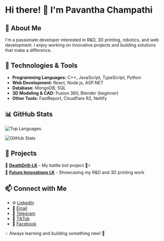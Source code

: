 # Hi there! 👋 I'm Pavantha Champathi

## 🚀 About Me
I'm a passionate developer interested in R&D, 3D printing, robotics, and web development. I enjoy working on innovative projects and building solutions that make a difference.

## 🔧 Technologies & Tools
- **Programming Languages:** C++, JavaScript, TypeScript, Python
- **Web Development:** React, Node.js, ASP.NET
- **Database:** MongoDB, SQL
- **3D Modeling & CAD:** Fusion 360, Blender (beginner)
- **Other Tools:** FastReport, Cloudflare R2, Netlify

## 📊 GitHub Stats
![Top Languages](https://github-readme-stats.vercel.app/api/top-langs/?username=PavanthaChampathi&layout=compact&theme=dark)

![GitHub Stats](https://github-readme-stats.vercel.app/api?username=PavanthaChampathi&show_icons=true&theme=dark)

## 📌 Projects
🔹 **[DeathDrill-LK](https://github.com/PavanthaChampathi/DeathDrill-LK)** - My battle bot project 🤖⚡  
🔹 **[Future Innovations LK](https://github.com/PavanthaChampathi)** - Showcasing my R&D and 3D printing work

## 📫 Connect with Me
- 🌐 [LinkedIn](https://linkedin.com/in/pavantha-champathi-78a975289)
- 📩 [Email](mailto:pavanthachampathi@gmail.com)
- 📱 [Telegram](https://t.me/pavantha)
- 🎥 [TikTok](https://www.tiktok.com/@pavanth.champathi)
- 📘 [Facebook](https://web.facebook.com/pavanthachampathi/)

💡 Always learning and building something new! 🚀
